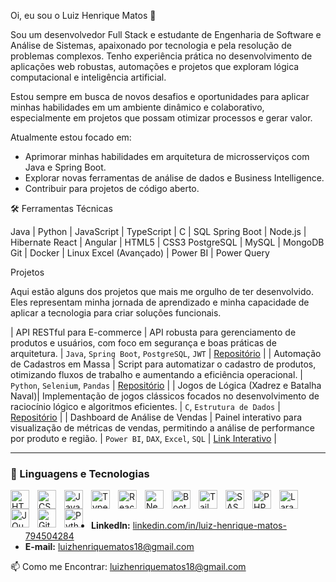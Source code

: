 Oi, eu sou o Luiz Henrique Matos 👋


Sou um desenvolvedor Full Stack e estudante de Engenharia de Software e Análise de Sistemas, apaixonado por tecnologia e pela resolução de problemas complexos. Tenho experiência prática no desenvolvimento de aplicações web robustas, automações e projetos que exploram lógica computacional e inteligência artificial.

Estou sempre em busca de novos desafios e oportunidades para aplicar minhas habilidades em um ambiente dinâmico e colaborativo, especialmente em projetos que possam otimizar processos e gerar valor.

Atualmente estou focado em:
* Aprimorar minhas habilidades em arquitetura de microsserviços com Java e Spring Boot.
* Explorar novas ferramentas de análise de dados e Business Intelligence.
* Contribuir para projetos de código aberto.


🛠️ Ferramentas Técnicas

 Java | Python | JavaScript | TypeScript | C | SQL
 Spring Boot | Node.js | Hibernate
 React | Angular | HTML5 | CSS3
 PostgreSQL | MySQL | MongoDB
 Git | Docker | Linux
 Excel (Avançado) | Power BI | Power Query

 Projetos

Aqui estão alguns dos projetos que mais me orgulho de ter desenvolvido. Eles representam minha jornada de aprendizado e minha capacidade de aplicar a tecnologia para criar soluções funcionais.

|  API RESTful para E-commerce | API robusta para gerenciamento de produtos e usuários, com foco em segurança e boas práticas de arquitetura. | `Java`, `Spring Boot`, `PostgreSQL`, `JWT` | [Repositório](https://github.com/luizhenriqmatos/link-para-seu-projeto) |
|  Automação de Cadastros em Massa | Script para automatizar o cadastro de produtos, otimizando fluxos de trabalho e aumentando a eficiência operacional. | `Python`, `Selenium`, `Pandas` | [Repositório](https://github.com/luizhenriqmatos/link-para-seu-projeto) |
|  Jogos de Lógica (Xadrez e Batalha Naval)| Implementação de jogos clássicos focados no desenvolvimento de raciocínio lógico e algoritmos eficientes. | `C`, `Estrutura de Dados` | [Repositório](https://github.com/luizhenriqmatos/link-para-seu-projeto) |
|  Dashboard de Análise de Vendas | Painel interativo para visualização de métricas de vendas, permitindo a análise de performance por produto e região. | `Power BI`, `DAX`, `Excel`, `SQL` | [Link Interativo](#) |



---

### 🤖 Linguagens e Tecnologias

<img 
    align="left" 
    alt="HTML"
    title="HTML" 
    width="30px" 
    style="padding-right: 10px;" 
    src="https://cdn.jsdelivr.net/gh/devicons/devicon@latest/icons/html5/html5-original.svg" 
/>
<img 
    align="left" 
    alt="CSS" 
    title="CSS"
    width="30px" 
    style="padding-right: 10px;" 
    src="https://cdn.jsdelivr.net/gh/devicons/devicon@latest/icons/css3/css3-original.svg" 
/>
<img 
    align="left" 
    alt="JavaScript" 
    title="JavaScript"
    width="30px" 
    style="padding-right: 10px;" 
    src="https://cdn.jsdelivr.net/gh/devicons/devicon@latest/icons/javascript/javascript-original.svg" 
/>
<img 
    align="left" 
    alt="TypeScript"
    title="TypeScript" 
    width="30px" 
    style="padding-right: 10px;" 
    src="https://cdn.jsdelivr.net/gh/devicons/devicon@latest/icons/typescript/typescript-original.svg" 
/>
<img 
    align="left" 
    alt="React"
    title="React" 
    width="30px" 
    style="padding-right: 10px;" 
    src="https://cdn.jsdelivr.net/gh/devicons/devicon@latest/icons/react/react-original.svg" 
/>
<img 
    align="left" 
    alt="Next.js" 
    title="Next.js"
    width="30px" 
    style="padding-right: 10px;" 
    src="https://cdn.jsdelivr.net/gh/devicons/devicon@latest/icons/nextjs/nextjs-original.svg" 
/>
<img 
    align="left" 
    alt="Bootstrap"
    title="Bootstrap" 
    width="30px" 
    style="padding-right: 10px;" 
    src="https://cdn.jsdelivr.net/gh/devicons/devicon@latest/icons/bootstrap/bootstrap-original.svg" 
/>
<img 
    align="left" 
    alt="Tailwind" 
    title="Tailwind"
    width="30px" 
    style="padding-right: 10px;" 
    src="https://cdn.jsdelivr.net/gh/devicons/devicon@latest/icons/tailwindcss/tailwindcss-original.svg" 
/>
<img 
    align="left" 
    alt="SASS" 
    title="SASS"
    width="30px" 
    style="padding-right: 10px;" 
    src="https://cdn.jsdelivr.net/gh/devicons/devicon@latest/icons/sass/sass-original.svg" 
/>
<img 
    align="left" 
    alt="PHP" 
    title="PHP"
    width="30px" 
    style="padding-right: 10px;" 
    src="https://cdn.jsdelivr.net/gh/devicons/devicon@latest/icons/php/php-original.svg" 
/>
<img 
    align="left" 
    alt="Laravel" 
    title="Laravel"
    width="30px" 
    style="padding-right: 10px;" 
    src="https://cdn.jsdelivr.net/gh/devicons/devicon@latest/icons/laravel/laravel-original.svg" 
/>
<img 
    align="left" 
    alt="JQuery" 
    title="JQuery"
    width="30px" 
    style="padding-right: 10px;" 
    src="https://cdn.jsdelivr.net/gh/devicons/devicon@latest/icons/jquery/jquery-original.svg" 
/>
<img 
    align="left" 
    alt="Git" 
    title="Git"
    width="30px" 
    style="padding-right: 10px;" 
    src="https://cdn.jsdelivr.net/gh/devicons/devicon@latest/icons/git/git-original.svg" 
/>
<img 
    align="left" 
    alt="Python" 
    title="Python"
    width="30px" 
    style="padding-right: 10px;" 
    src="https://cdn.jsdelivr.net/gh/devicons/devicon@latest/icons/python/python-original.svg" 
/>

<br/>
<br/>




* **LinkedIn:** [linkedin.com/in/luiz-henrique-matos-794504284](https://www.linkedin.com/in/luiz-henrique-matos-794504284)
* **E-mail:** [luizhenriquematos18@gmail.com](mailto:luizhenriquematos18@gmail.com)




📫 Como me Encontrar: luizhenriquematos18@gmail.com


